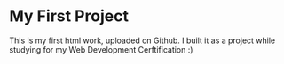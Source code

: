 # My First Project
This is my first html work, uploaded on Github.
I built it as a project while studying for my Web Development Cerftification :)
